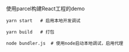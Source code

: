 使用parcel构建React工程的demo

```
yarn start   # 启用本地开发调试
```

```
yarn build   # 打包
```

```
node bundler.js  # 使用node启动本地调试，启用代理
```